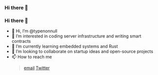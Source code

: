 ### Hi there 👋

<!--
**oasisMystre/oasisMystre** is a ✨ _special_ ✨ repository because its `README.md` (this file) appears on your GitHub profile.

Here are some ideas to get you started:

- 🔭 I’m currently working on ...
- 🌱 I’m currently learning ...
- 👯 I’m looking to collaborate on ...
- 🤔 I’m looking for help with ...
- 💬 Ask me about ...
- 📫 How to reach me: ...
- 😄 Pronouns: ...
- ⚡ Fun fact: ...
-->

### Hi there 👋
- 👋 Hi, I’m @typenonnull
- 👀 I’m interested in coding server infrastructure and writing smart contracts
- 🌱 I’m currently learning embedded systems and Rust
- 💞️ I’m looking to collaborate on startup ideas and open-source projects
- 📫 How to reach me
  > [email](mailto:typenonnull@proton.me)
  > [Twitter](https://x.com/@type_nonnull)

  
